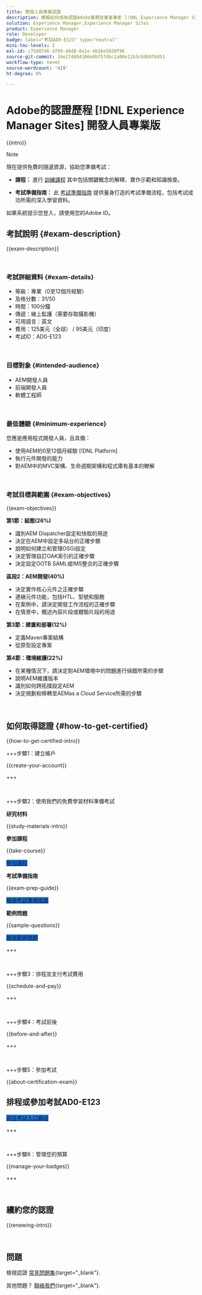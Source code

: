 ```yaml
---
title: 開發人員專業認證
description: 瞭解如何成為認證Adobe業務從業者專家 [!DNL Experience Manager Sites].
solution: Experience Manager,Experience Manager Sites
product: Experience Manager
role: Developer
badge: label="考試AD0-E123" type="neutral"
mini-toc-levels: 1
exl-id: c7508746-d709-46d8-8a1e-4b16e5020f96
source-git-commit: 3be274884186e0bf57dbc1a00e11b3cb9b0f8d51
workflow-type: tm+mt
source-wordcount: '419'
ht-degree: 0%

---
```


# Adobe的認證歷程 [!DNL Experience Manager Sites] 開發人員專業版

{{intro}}

>[!NOTE]
>
>現在提供免費的隨選資源，協助您準備考試：
>
>* **課程：** 進行 [訓練課程](https://app.rockinfo.com/courses/105) 其中包括關鍵概念的解釋、實作示範和知識檢查。
>
>* **考試準備指南：** 此 [考試準備指南](https://app.rockinfo.com/courses/playScorm/381) 提供量身打造的考試準備流程，包括考試成功所需的深入學習資料。
>
>如果系統提示您登入，請使用您的Adobe ID。

## 考試說明 {#exam-description}

{{exam-description}}

<br>

### 考試詳細資料 {#exam-details}

* 等級：專業（0至12個月經驗）
* 及格分數：31/50
* 時間：100分鐘
* 傳遞：線上監護（需要存取攝影機）
* 可用語言：英文
* 費用：125美元（全球） / 95美元（印度）
* 考試ID：AD0-E123

<br>

### 目標對象 {#intended-audience}

* AEM開發人員
* 前端開發人員
* 軟體工程師

<br>

### 最低體驗 {#minimum-experience}

您應是應用程式開發人員，且具備：

* 使用AEM的0至12個月經驗 [!DNL Platform]
* 執行元件開發的能力
* 對AEM中的MVC架構、生命週期架構和程式庫有基本的瞭解

<br>

### 考試目標與範圍 {#exam-objectives}

{{exam-objectives}}

**第1節：組態(26%)**

* 識別AEM Dispatcher設定和快取的用途
* 決定在AEM中設定多站台的正確步驟
* 說明如何建立和管理OSGi設定
* 決定管理自訂OAK索引的正確步驟
* 決定設定OOTB SAML或IMS整合的正確步驟

**區段2：AEM開發(40%)**

* 決定實作核心元件之正確步驟
* 連線元件功能，包括HTL、型號和服務
* 在案例中，請決定開發工作流程的正確步驟
* 在情景中，概述內容片段或體驗片段的用途

**第3節：建置和部署(12%)**

* 定義Maven專案結構
* 從原型設定專案

**第4節：環境維護(22%)**

* 在某種情況下，請決定對AEM環境中的問題進行偵錯所需的步驟
* 說明AEM維護版本
* 識別如何跨拓撲設定AEM
* 決定規劃和移轉至AEMas a Cloud Service所需的步驟

<br>

## 如何取得認證 {#how-to-get-certified}

{{how-to-get-certified-intro}}

+++步驟1：建立帳戶

{{create-your-account}}

+++

<br>

+++步驟2：使用我們的免費學習材料準備考試

**研究材料**

{{study-materials-intro}}

**參加課程**

{{take-course}}

<a href="https://app.rockinfo.com/courses/105" target="_blank" class="spectrum-Button spectrum-Button--fill spectrum-Button--accent spectrum-Button--sizeM is-margin-bottom-big-big at-element-click-tracking" style="background-color:#1473E6">

<span class="spectrum-Button-label has-no-wrap">
   參加課程
</span>
</a>

**考試準備指南**

{{exam-prep-guide}}

<a href="https://app.rockinfo.com/courses/playScorm/381" target="_blank" class="spectrum-Button spectrum-Button--fill spectrum-Button--accent spectrum-Button--sizeM is-margin-bottom-big-big at-element-click-tracking" style="background-color:#1473E6">

<span class="spectrum-Button-label has-no-wrap">
   檢視考試準備指南
</span>
</a>

**範例問題**

{{sample-questions}}

<a href="https://scorpion.caveon.com/launchpad/ad3-e123-adobe-experience-manager-sites-developer-professional-sample-questions" target="_blank" class="spectrum-Button spectrum-Button--fill spectrum-Button--accent spectrum-Button--sizeM is-margin-bottom-big-big at-element-click-tracking" style="background-color:#1473E6">

<span class="spectrum-Button-label has-no-wrap">
   檢視範例問題
</span>
</a>

+++

<br>

+++步驟3：排程並支付考試費用

{{schedule-and-pay}}

+++

<br>

+++步驟4：考試前後

{{before-and-after}}

+++

<br>

+++步驟5：參加考試

{{about-certification-exam}}

## 排程或參加考試AD0-E123

<a href="https://www.certmetrics.com/adobe/candidate/examity_sso.aspx?eid=AD0-E123" target="_blank" class="spectrum-Button spectrum-Button--fill spectrum-Button--accent spectrum-Button--sizeM is-margin-bottom-big-big at-element-click-tracking" style="background-color:#1473E6">

<span class="spectrum-Button-label has-no-wrap">
   前往考試入口網站
</span>
</a>

+++

<br>

+++步驟6：管理您的預算

{{manage-your-badges}}

+++

<br>

## 續約您的認證

{{renewing-intro}}

<br>

## 問題

檢視認證 [常見問題集](https://experienceleague.adobe.com/docs/certification/certification/faq.html){target="_blank"}.

其他問題？ [聯絡我們](mailto:certif@adobe.com){target="_blank"}.

